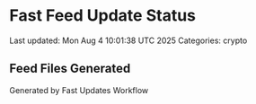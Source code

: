 # Fast Feed Update Status
Last updated: Mon Aug  4 10:01:38 UTC 2025
Categories: crypto

## Feed Files Generated

Generated by Fast Updates Workflow

